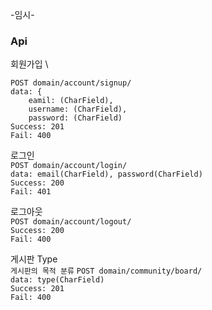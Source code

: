 -임시- 
### Api
회원가입 \
```
POST domain/account/signup/
data: {
    eamil: (CharField), 
    username: (CharField), 
    password: (CharField)
Success: 201
Fail: 400
```

로그인 \
`POST domain/account/login/` \
`data: email(CharField), password(CharField)` \
`Success: 200` \
`Fail: 401`

로그아웃 \
`POST domain/account/logout/` \
`Success: 200` \
`Fail: 400` 

게시판 Type \
`게시판의 목적 분류`
`POST domain/community/board/` \
`data: type(CharField)` \
`Success: 201 ` \
`Fail: 400`